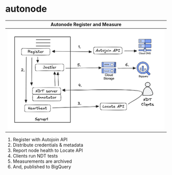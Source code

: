 # autonode

| Autonode Register and Measure |
| ----------------------------- |
| ![register-and-measure](static/autonode-register-and-measure.png) |

1. Register with Autojoin API
2. Distribute credentials & metadata
3. Report node health to Locate API
4. Clients run NDT tests
5. Measurements are archived
6. And, published to BigQuery
